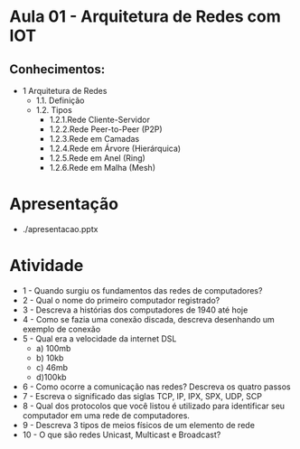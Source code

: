 # Aula 01 -  Arquitetura de Redes com IOT
## Conhecimentos:
- 1 Arquitetura de Redes
	- 1.1. Definição
	- 1.2. Tipos
		- 1.2.1.Rede Cliente-Servidor
		- 1.2.2.Rede Peer-to-Peer (P2P)
		- 1.2.3.Rede em Camadas
		- 1.2.4.Rede em Árvore (Hierárquica)
		- 1.2.5.Rede em Anel (Ring)
		- 1.2.6.Rede em Malha (Mesh)

# Apresentação
- ./apresentacao.pptx

# Atividade
- 1 - Quando surgiu os fundamentos das redes de computadores?
- 2 - Qual o nome do primeiro computador registrado?
- 3 - Descreva a histórias dos computadores de 1940 até hoje
- 4 - Como se fazia uma conexão discada, descreva desenhando um exemplo de conexão
- 5 - Qual era a velocidade da internet DSL
	- a) 100mb
	- b) 10kb
	- c) 46mb
	- d)100kb
- 6 - Como ocorre a comunicação nas redes? Descreva os quatro passos
- 7 - Escreva o significado das siglas TCP, IP, IPX, SPX, UDP, SCP
- 8 - Qual dos protocolos que você listou é utilizado para identificar seu computador em uma rede de computadores.
- 9 - Descreva 3 tipos de meios físicos de um elemento de rede
- 10 - O que são redes Unicast, Multicast e Broadcast?




